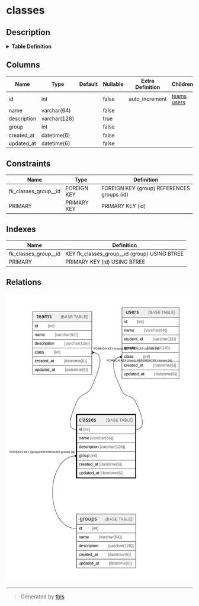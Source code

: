 # classes

## Description

<details>
<summary><strong>Table Definition</strong></summary>

```sql
CREATE TABLE `classes` (
  `id` int NOT NULL AUTO_INCREMENT,
  `name` varchar(64) NOT NULL,
  `description` varchar(128) DEFAULT NULL,
  `group` int NOT NULL,
  `created_at` datetime(6) NOT NULL,
  `updated_at` datetime(6) NOT NULL,
  PRIMARY KEY (`id`),
  KEY `fk_classes_group__id` (`group`),
  CONSTRAINT `fk_classes_group__id` FOREIGN KEY (`group`) REFERENCES `groups` (`id`) ON DELETE CASCADE ON UPDATE RESTRICT
) ENGINE=InnoDB DEFAULT CHARSET=utf8mb4 COLLATE=utf8mb4_0900_ai_ci
```

</details>

## Columns

| Name | Type | Default | Nullable | Extra Definition | Children | Parents | Comment |
| ---- | ---- | ------- | -------- | ---------------- | -------- | ------- | ------- |
| id | int |  | false | auto_increment | [teams](teams.md) [users](users.md) |  |  |
| name | varchar(64) |  | false |  |  |  |  |
| description | varchar(128) |  | true |  |  |  |  |
| group | int |  | false |  |  | [groups](groups.md) |  |
| created_at | datetime(6) |  | false |  |  |  |  |
| updated_at | datetime(6) |  | false |  |  |  |  |

## Constraints

| Name | Type | Definition |
| ---- | ---- | ---------- |
| fk_classes_group__id | FOREIGN KEY | FOREIGN KEY (group) REFERENCES groups (id) |
| PRIMARY | PRIMARY KEY | PRIMARY KEY (id) |

## Indexes

| Name | Definition |
| ---- | ---------- |
| fk_classes_group__id | KEY fk_classes_group__id (group) USING BTREE |
| PRIMARY | PRIMARY KEY (id) USING BTREE |

## Relations

![er](classes.svg)

---

> Generated by [tbls](https://github.com/k1LoW/tbls)
